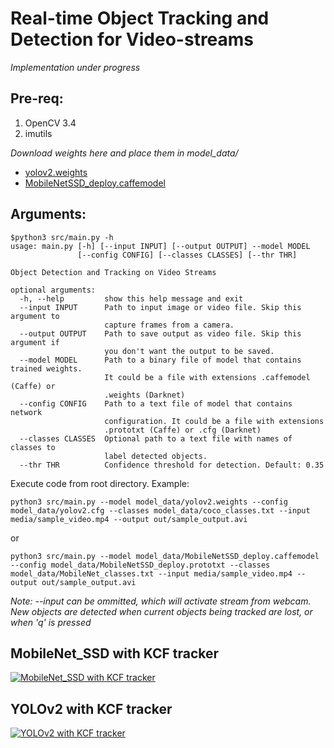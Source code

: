 # Real-time Object Tracking and Detection for Video-streams


*Implementation under progress*


## Pre-req:

1. OpenCV 3.4
2. imutils


*Download weights here and place them in model_data/*
- [yolov2.weights](https://www.dropbox.com/s/57zhd75mmmc5olf/yolov2.weights?dl=0)
- [MobileNetSSD_deploy.caffemodel](https://www.dropbox.com/s/d7pxo7kw67zb0e1/MobileNetSSD_deploy.caffemodel?dl=0)


## Arguments:
```
$python3 src/main.py -h
usage: main.py [-h] [--input INPUT] [--output OUTPUT] --model MODEL
               [--config CONFIG] [--classes CLASSES] [--thr THR]

Object Detection and Tracking on Video Streams

optional arguments:
  -h, --help         show this help message and exit
  --input INPUT      Path to input image or video file. Skip this argument to
                     capture frames from a camera.
  --output OUTPUT    Path to save output as video file. Skip this argument if
  					 you don't want the output to be saved. 
  --model MODEL      Path to a binary file of model that contains trained weights.
                     It could be a file with extensions .caffemodel (Caffe) or
                     .weights (Darknet)
  --config CONFIG    Path to a text file of model that contains network
                     configuration. It could be a file with extensions
                     .prototxt (Caffe) or .cfg (Darknet)
  --classes CLASSES  Optional path to a text file with names of classes to
                     label detected objects.
  --thr THR          Confidence threshold for detection. Default: 0.35
```


Execute code from root directory. Example: 
```
python3 src/main.py --model model_data/yolov2.weights --config model_data/yolov2.cfg --classes model_data/coco_classes.txt --input media/sample_video.mp4 --output out/sample_output.avi
```


or 


```
python3 src/main.py --model model_data/MobileNetSSD_deploy.caffemodel --config model_data/MobileNetSSD_deploy.prototxt --classes model_data/MobileNet_classes.txt --input media/sample_video.mp4 --output out/sample_output.avi
```


*Note: --input can be ommitted, which will activate stream from webcam. New objects are detected when current objects being tracked are lost, or when 'q' is pressed*


## MobileNet_SSD with KCF tracker

[![MobileNet_SSD with KCF tracker](https://raw.githubusercontent.com/apoorvavinod/Real_time_Object_detection_and_tracking/master/misc/MobileNet_SSD_KCF.gif)](https://www.youtube.com/watch?v=levZEJKcPjM&feature=youtu.be "MobileNet_SSD with KCF tracker")


## YOLOv2 with KCF tracker

[![YOLOv2 with KCF tracker](https://raw.githubusercontent.com/apoorvavinod/Real_time_Object_detection_and_tracking/master/misc/YOLOv2_with_KCF.gif)](https://www.youtube.com/watch?v=KmyrSarmvhg&feature=youtu.be "YOLOv2 with KCF tracker")


